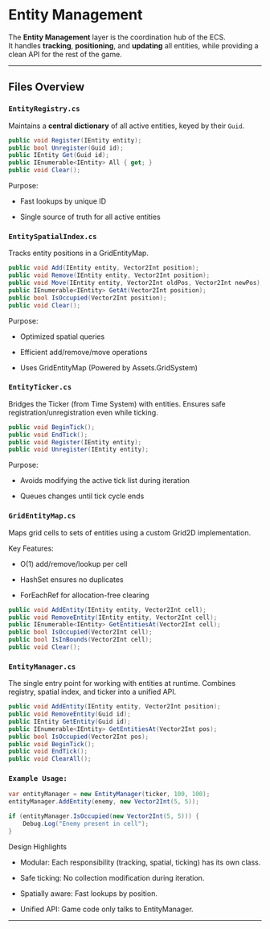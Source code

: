 # Entity Management

The **Entity Management** layer is the coordination hub of the ECS.  
It handles **tracking**, **positioning**, and **updating** all entities, while providing a clean API for the rest of the game.

---

## Files Overview

### `EntityRegistry.cs`
Maintains a **central dictionary** of all active entities, keyed by their `Guid`.

```csharp
public void Register(IEntity entity);
public bool Unregister(Guid id);
public IEntity Get(Guid id);
public IEnumerable<IEntity> All { get; }
public void Clear();
```
Purpose:

 - Fast lookups by unique ID

 - Single source of truth for all active entities

### `EntitySpatialIndex.cs`

Tracks entity positions in a GridEntityMap.
```csharp
public void Add(IEntity entity, Vector2Int position);
public void Remove(IEntity entity, Vector2Int position);
public void Move(IEntity entity, Vector2Int oldPos, Vector2Int newPos);
public IEnumerable<IEntity> GetAt(Vector2Int position);
public bool IsOccupied(Vector2Int position);
public void Clear();
```
Purpose:

 - Optimized spatial queries

 - Efficient add/remove/move operations

 - Uses GridEntityMap (Powered by Assets.GridSystem)

### `EntityTicker.cs`

Bridges the Ticker (from Time System) with entities.
Ensures safe registration/unregistration even while ticking.
```csharp
public void BeginTick();
public void EndTick();
public void Register(IEntity entity);
public void Unregister(IEntity entity);
```
Purpose:

 - Avoids modifying the active tick list during iteration

 - Queues changes until tick cycle ends

### `GridEntityMap.cs`

Maps grid cells to sets of entities using a custom Grid2D implementation.

Key Features:

 - O(1) add/remove/lookup per cell

 - HashSet<IEntity> ensures no duplicates

 - ForEachRef for allocation-free clearing
```csharp
public void AddEntity(IEntity entity, Vector2Int cell);
public void RemoveEntity(IEntity entity, Vector2Int cell);
public IEnumerable<IEntity> GetEntitiesAt(Vector2Int cell);
public bool IsOccupied(Vector2Int cell);
public bool IsInBounds(Vector2Int cell);
public void Clear();
```
### `EntityManager.cs`

The single entry point for working with entities at runtime.
Combines registry, spatial index, and ticker into a unified API.
```csharp
public void AddEntity(IEntity entity, Vector2Int position);
public void RemoveEntity(Guid id);
public IEntity GetEntity(Guid id);
public IEnumerable<IEntity> GetEntitiesAt(Vector2Int pos);
public bool IsOccupied(Vector2Int pos);
public void BeginTick();
public void EndTick();
public void ClearAll();
```
### `Example Usage:`
```csharp
var entityManager = new EntityManager(ticker, 100, 100);
entityManager.AddEntity(enemy, new Vector2Int(5, 5));

if (entityManager.IsOccupied(new Vector2Int(5, 5))) {
    Debug.Log("Enemy present in cell");
}
```
Design Highlights

 - Modular: Each responsibility (tracking, spatial, ticking) has its own class.

 - Safe ticking: No collection modification during iteration.

 - Spatially aware: Fast lookups by position.

 - Unified API: Game code only talks to EntityManager.


---
